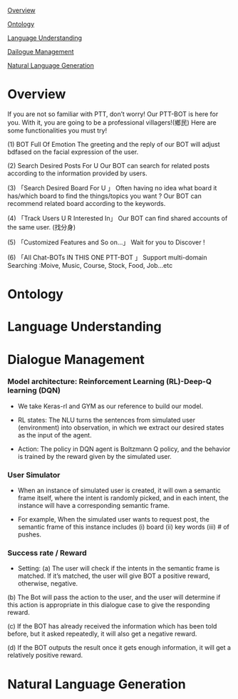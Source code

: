 [Overview](#overview)

[Ontology](#ontology)

[Language Understanding](#language-understanding)

[Dailogue Management](#dialogue-management)

[Natural Language Generation](#natural-language-generation)

# Overview

If you are not so familiar with PTT, don’t worry! Our PTT-BOT is here for you.
With it, you are going to be a professional villagers!(鄉民)
Here are some functionalities you must try!

(1) BOT Full Of Emotion
The greeting and the reply of our BOT will adjust bdfased on the facial expression of the
user.

(2) Search Desired Posts For U
Our BOT can search for related posts according to the information provided by
users.

(3) 「Search Desired Board For U 」
Often having no idea what board it has/which board to find the things/topics you want ?
Our BOT can recommend related board according to the keywords.

(4) 「Track Users U R Interested In」
Our BOT can find shared accounts of the same user. (找分身)

(5) 「Customized Features and So on...」
Wait for you to Discover !

(6) 「All Chat-BOTs IN THIS ONE PTT-BOT 」
Support multi-domain Searching :Moive, Music, Course, Stock, Food, Job...etc

# Ontology

# Language Understanding

# Dialogue Management

### Model architecture: Reinforcement Learning (RL)-Deep-Q learning (DQN)

- We take Keras-rl and GYM as our reference to build our model.

- RL states: The NLU turns the sentences from simulated user (environment) into observation, in which we extract our desired states as the input of the agent.

- Action: The policy in DQN agent is Boltzmann Q policy, and the behavior is trained by the reward given by the simulated user.

### User Simulator

- When an instance of simulated user is created, it will own a semantic frame itself, where
the intent is randomly picked, and in each intent, the instance will have a corresponding
semantic frame.

- For example, When the simulated user wants to request post, the semantic frame of this instance includes (i) board (ii) key words (iii) # of pushes.

### Success rate / Reward
- Setting:
(a) The user will check if the intents in the semantic frame is
matched. If it’s matched, the user will give BOT a positive
reward, otherwise, negative.

(b) The Bot will pass the action to the user, and the user will
determine if this action is appropriate in this dialogue case to give the responding reward.

(c) If the BOT has already received the information which has been told before, but it asked
repeatedly, it will also get a negative reward.

(d) If the BOT outputs the result once it gets enough information, it will get a relatively
positive reward.

# Natural Language Generation
